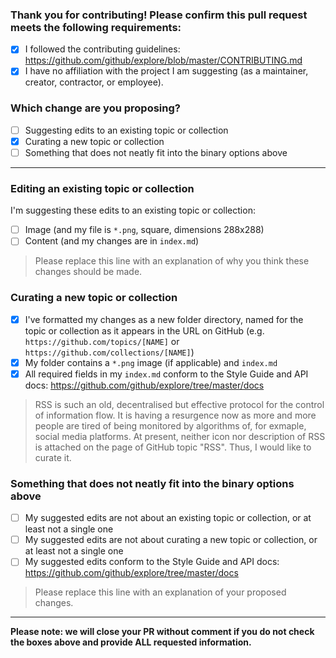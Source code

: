### Thank you for contributing! Please confirm this pull request meets the following requirements:

- [x] I followed the contributing guidelines: https://github.com/github/explore/blob/master/CONTRIBUTING.md
- [x] I have no affiliation with the project I am suggesting (as a maintainer, creator, contractor, or employee).

### Which change are you proposing?

  - [ ] Suggesting edits to an existing topic or collection
  - [x] Curating a new topic or collection
  - [ ] Something that does not neatly fit into the binary options above

---------------------------------------------------------------------

<!-- ⚠️ Please select either this section... ⚠️ -->
### Editing an existing topic or collection

I'm suggesting these edits to an existing topic or collection:
- [ ] Image (and my file is `*.png`, square, dimensions 288x288)
- [ ] Content (and my changes are in `index.md`)

> Please replace this line with an explanation of why you think these changes should be made.

<!-- ⚠️ ... or this section ⚠️ -->
### Curating a new topic or collection

- [x] I've formatted my changes as a new folder directory, named for the topic or collection as it appears in the URL on GitHub (e.g. `https://github.com/topics/[NAME]` or `https://github.com/collections/[NAME]`)
- [x] My folder contains a `*.png` image (if applicable) and `index.md`
- [x] All required fields in my `index.md` conform to the Style Guide and API docs: https://github.com/github/explore/tree/master/docs

> RSS is such an old, decentralised but effective protocol for the control of information flow. It is having a resurgence now as more and more people are tired of being monitored by algorithms of, for exmaple, social media platforms. At present, neither icon nor description of RSS is attached on the page of GitHub topic "RSS". Thus, I would like to curate it.

<!-- ⚠️ ... or this section ⚠️ -->
### Something that does not neatly fit into the binary options above

- [ ] My suggested edits are not about an existing topic or collection, or at least not a single one
- [ ] My suggested edits are not about curating a new topic or collection, or at least not a single one
- [ ] My suggested edits conform to the Style Guide and API docs: https://github.com/github/explore/tree/master/docs

> Please replace this line with an explanation of your proposed changes.

---------------------------------------------------------------------

**Please note: we will close your PR without comment if you do not check the boxes above and provide ALL requested information.**
